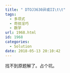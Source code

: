 ```yaml
---
title: " DTOJ3630异或II\t\t"
tags:
  - 多项式
  - 奇技淫巧
  - 数学
url: 1968.html
id: 1968
categories:
  - Solution
date: 2018-05-13 20:10:42
---
```


找不到原题解了。占个坑。